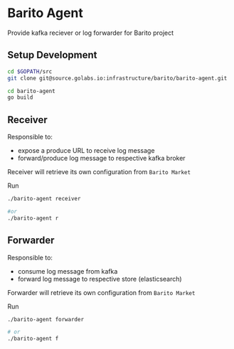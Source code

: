 # Barito Agent

Provide kafka reciever or log forwarder for Barito project

## Setup Development

```sh
cd $GOPATH/src
git clone git@source.golabs.io:infrastructure/barito/barito-agent.git 

cd barito-agent
go build
```

## Receiver

Responsible to:
- expose a produce URL to receive log message
- forward/produce log message to respective kafka broker

Receiver will retrieve its own configuration from `Barito Market`

Run
```sh
./barito-agent receiver

#or
./barito-agent r
```


## Forwarder

Responsible to:
- consume log message from kafka
- forward log message to respective store (elasticsearch)


Forwarder will retrieve its own configuration from `Barito Market`

Run
```sh
./barito-agent forwarder

# or
./barito-agent f
```
